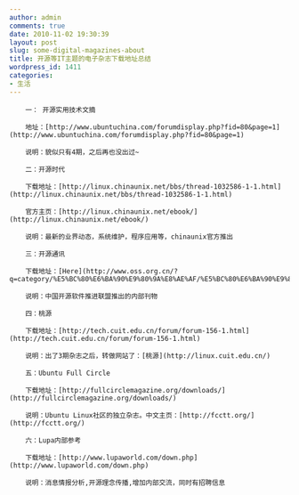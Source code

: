 ```yaml
---
author: admin
comments: true
date: 2010-11-02 19:30:39
layout: post
slug: some-digital-magazines-about
title: 开源等IT主题的电子杂志下载地址总结
wordpress_id: 1411
categories:
- 生活
---
```


		一： 开源实用技术文摘

		地址：[http://www.ubuntuchina.com/forumdisplay.php?fid=80&page=1](http://www.ubuntuchina.com/forumdisplay.php?fid=80&page=1)

		说明：貌似只有4期，之后再也没出过~

		二：开源时代

		下载地址：[http://linux.chinaunix.net/bbs/thread-1032586-1-1.html](http://linux.chinaunix.net/bbs/thread-1032586-1-1.html)

		官方主页：[http://linux.chinaunix.net/ebook/](http://linux.chinaunix.net/ebook/)

		说明：最新的业界动态，系统维护，程序应用等，chinaunix官方推出

		三：开源通讯

		下载地址：[Here](http://www.oss.org.cn/?q=category/%E5%BC%80%E6%BA%90%E9%80%9A%E8%AE%AF/%E5%BC%80%E6%BA%90%E9%80%9A%E8%AE%AF)

		说明：中国开源软件推进联盟推出的内部刊物  

		四：桃源

		下载地址：[http://tech.cuit.edu.cn/forum/forum-156-1.html](http://tech.cuit.edu.cn/forum/forum-156-1.html)

		说明：出了3期杂志之后，转做网站了：[桃源](http://linux.cuit.edu.cn/)

		五：Ubuntu Full Circle

		下载地址：[http://fullcirclemagazine.org/downloads/](http://fullcirclemagazine.org/downloads/)

		说明：Ubuntu Linux社区的独立杂志。中文主页：[http://fcctt.org/](http://fcctt.org/)

		六：Lupa内部参考

		下载地址：[http://www.lupaworld.com/down.php](http://www.lupaworld.com/down.php)

		说明：消息情报分析,开源理念传播,增加内部交流，同时有招聘信息

